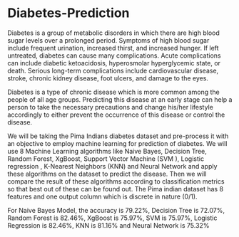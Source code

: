 # Diabetes-Prediction

Diabetes is a group of metabolic disorders in which there are high blood sugar levels over a prolonged period. Symptoms of high blood sugar include frequent urination, increased thirst, and increased hunger. If left untreated, diabetes can cause many complications. Acute complications can include diabetic ketoacidosis, hyperosmolar hyperglycemic state, or death. Serious long-term complications include cardiovascular disease, stroke, chronic kidney disease, foot ulcers, and damage to the eyes.

Diabetes is a type of chronic disease which is more common among the people of all
age groups. Predicting this disease at an early stage can help a person to take the
necessary precautions and change his/her lifestyle accordingly to either prevent the
occurrence of this disease or control the disease.

We will be taking the Pima Indians diabetes dataset and pre-process it with an
objective to employ machine learning for prediction of diabetes. We will use 8
Machine Learning algorithms like Naive Bayes, Decision Tree, Random Forest,
XgBoost, Support Vector Machine (SVM ), Logistic regression , K-Nearest
Neighbors (KNN) and Neural Network and apply these algorithms on the dataset to
predict the disease. Then we will compare the result of these algorithms according to
classification metrics so that best out of these can be found out. The Pima indian
dataset has 8 features and one output column which is discrete in nature (0/1).

For Naive Bayes Model, the accuracy is 79.22%, Decision Tree is 72.07%, Random
Forest is 82.46%, XgBoost is 75.97%, SVM is 75.97%, Logistic Regression is 82.46%,
KNN is 81.16% and Neural Network is 75.32%
